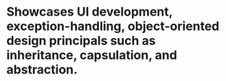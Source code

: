 # 	Showcases UI development, exception-handling, object-oriented design principals such as inheritance, capsulation, and abstraction.
